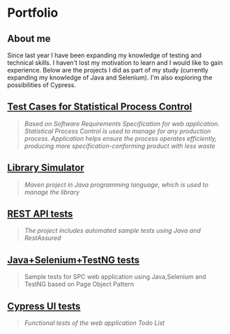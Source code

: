 # Portfolio
## About me
Since last year I have been expanding my knowledge of testing and technical skills. I haven't lost my motivation to learn and I would like to gain experience. Below are the projects I did as part of my study (currently expanding my knowledge of Java and Selenium). I'm also exploring the possibilities of Cypress.


## [Test Cases for Statistical Process Control](https://drive.google.com/file/d/1UuBd6j9zmAqWEOTCTnm7ZSJqYeanwAT4/view?usp=sharing) 
> *Based on Software Requirements Specification for web application. Statistical Process Control is used to manage for any production process. Application helps ensure the process operates efficiently, producing more specification-conforming product with less waste*
## [Library Simulator](https://github.com/MichnaSylwia/LibrarySimulator-github)
> *Maven project in Java programming language, which is used to manage the library*
## [REST API tests](https://github.com/MichnaSylwia/rest-api-test-lab)
> *The project includes automated sample tests using Java and RestAssured*
## [Java+Selenium+TestNG tests](https://github.com/MichnaSylwia/selenium-java-spc)
> Sample tests for SPC web application using Java,Selenium and TestNG based on Page Object Pattern
## [Cypress UI tests](https://github.com/MichnaSylwia/cypress-ui-testing-todo-list)
> *Functional tests of the web application Todo List*
